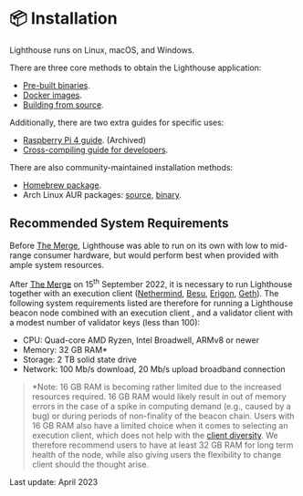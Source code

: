 # 📦 Installation

Lighthouse runs on Linux, macOS, and Windows.

There are three core methods to obtain the Lighthouse application:

- [Pre-built binaries](./installation-binaries.md).
- [Docker images](./docker.md).
- [Building from source](./installation-source.md).

Additionally, there are two extra guides for specific uses:

- [Raspberry Pi 4 guide](./pi.md). (Archived)
- [Cross-compiling guide for developers](./cross-compiling.md).

There are also community-maintained installation methods:

- [Homebrew package](./homebrew.md).
- Arch Linux AUR packages: [source](https://aur.archlinux.org/packages/lighthouse-ethereum),
  [binary](https://aur.archlinux.org/packages/lighthouse-ethereum-bin).



## Recommended System Requirements

Before [The Merge](https://ethereum.org/en/roadmap/merge/), Lighthouse was able to run on its own with low to mid-range consumer hardware, but would perform best when provided with ample system resources. 

After [The Merge](https://ethereum.org/en/roadmap/merge/) on 15<sup>th</sup> September 2022, it is necessary to run Lighthouse together with an execution client ([Nethermind](https://nethermind.io/), [Besu](https://www.hyperledger.org/use/besu), [Erigon](https://github.com/ledgerwatch/erigon), [Geth](https://geth.ethereum.org/)). The following system requirements listed are therefore for running a Lighthouse beacon node combined with an execution client , and a validator client with a modest number of validator keys (less than 100):


* CPU: Quad-core AMD Ryzen, Intel Broadwell, ARMv8 or newer
* Memory: 32 GB RAM*
* Storage: 2 TB solid state drive
* Network: 100 Mb/s download, 20 Mb/s upload broadband connection

> *Note: 16 GB RAM is becoming rather limited due to the increased resources required. 16 GB RAM would likely result in out of memory errors in the case of a spike in computing demand (e.g., caused by a bug) or during periods of non-finality of the beacon chain. Users with 16 GB RAM also have a limited choice when it comes to selecting an execution client, which does not help with the [client diversity](https://clientdiversity.org/). We therefore recommend users to have at least 32 GB RAM for long term health of the node, while also giving users the flexibility to change client should the thought arise. 

Last update: April 2023
